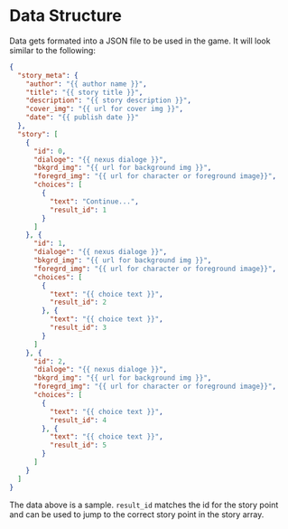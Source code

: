 # Data Structure
Data gets formated into a JSON file to be used in the game. It will look similar to the following:

```json
{
  "story_meta": {
    "author": "{{ author name }}",
    "title": "{{ story title }}",
    "description": "{{ story description }}",
    "cover_img": "{{ url for cover img }}",
    "date": "{{ publish date }}"
  },
  "story": [
    {
      "id": 0,
      "dialoge": "{{ nexus dialoge }}",
      "bkgrd_img": "{{ url for background img }}",
      "foregrd_img": "{{ url for character or foreground image}}",
      "choices": [
        {
          "text": "Continue...",
          "result_id": 1
        }
      ]
    }, {
      "id": 1,
      "dialoge": "{{ nexus dialoge }}",
      "bkgrd_img": "{{ url for background img }}",
      "foregrd_img": "{{ url for character or foreground image}}",
      "choices": [
        {
          "text": "{{ choice text }}",
          "result_id": 2
        }, {
          "text": "{{ choice text }}",
          "result_id": 3
        }
      ]
    }, {
      "id": 2,
      "dialoge": "{{ nexus dialoge }}",
      "bkgrd_img": "{{ url for background img }}",
      "foregrd_img": "{{ url for character or foreground image}}",
      "choices": [
        {
          "text": "{{ choice text }}",
          "result_id": 4
        }, {
          "text": "{{ choice text }}",
          "result_id": 5
        }
      ]
    }
  ]
}
```

The data above is a sample. `result_id` matches the id for the story point and can be used to jump to the correct story point in the story array.
